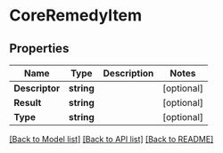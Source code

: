 # CoreRemedyItem

## Properties

Name | Type | Description | Notes
------------ | ------------- | ------------- | -------------
**Descriptor** | **string** |  | [optional] 
**Result** | **string** |  | [optional] 
**Type** | **string** |  | [optional] 

[[Back to Model list]](../README.md#documentation-for-models) [[Back to API list]](../README.md#documentation-for-api-endpoints) [[Back to README]](../README.md)


